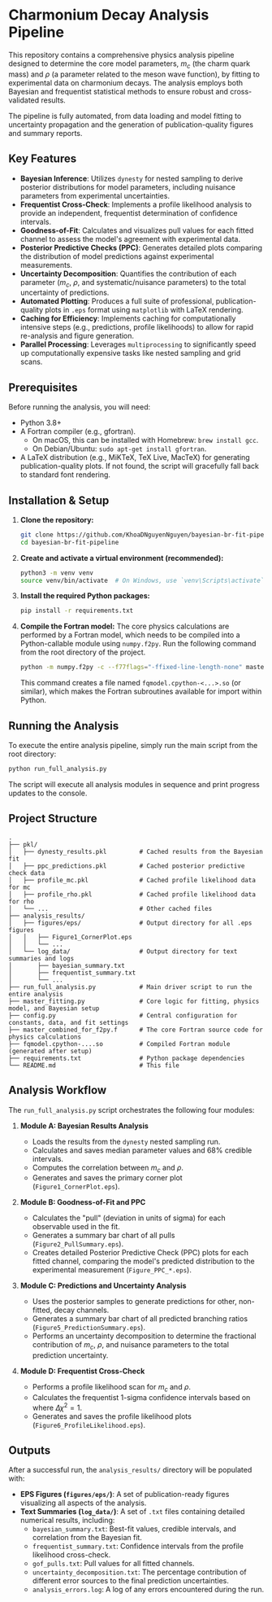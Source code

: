 # Charmonium Decay Analysis Pipeline

This repository contains a comprehensive physics analysis pipeline designed to determine the core model parameters, $m_c$ (the charm quark mass) and $\rho$ (a parameter related to the meson wave function), by fitting to experimental data on charmonium decays. The analysis employs both Bayesian and frequentist statistical methods to ensure robust and cross-validated results.

The pipeline is fully automated, from data loading and model fitting to uncertainty propagation and the generation of publication-quality figures and summary reports.

## Key Features

- **Bayesian Inference**: Utilizes `dynesty` for nested sampling to derive posterior distributions for model parameters, including nuisance parameters from experimental uncertainties.
- **Frequentist Cross-Check**: Implements a profile likelihood analysis to provide an independent, frequentist determination of confidence intervals.
- **Goodness-of-Fit**: Calculates and visualizes pull values for each fitted channel to assess the model's agreement with experimental data.
- **Posterior Predictive Checks (PPC)**: Generates detailed plots comparing the distribution of model predictions against experimental measurements.
- **Uncertainty Decomposition**: Quantifies the contribution of each parameter ($m_c$, $\rho$, and systematic/nuisance parameters) to the total uncertainty of predictions.
- **Automated Plotting**: Produces a full suite of professional, publication-quality plots in `.eps` format using `matplotlib` with LaTeX rendering.
- **Caching for Efficiency**: Implements caching for computationally intensive steps (e.g., predictions, profile likelihoods) to allow for rapid re-analysis and figure generation.
- **Parallel Processing**: Leverages `multiprocessing` to significantly speed up computationally expensive tasks like nested sampling and grid scans.

## Prerequisites

Before running the analysis, you will need:

- Python 3.8+
- A Fortran compiler (e.g., gfortran).
  - On macOS, this can be installed with Homebrew: `brew install gcc`.
  - On Debian/Ubuntu: `sudo apt-get install gfortran`.
- A LaTeX distribution (e.g., MiKTeX, TeX Live, MacTeX) for generating publication-quality plots. If not found, the script will gracefully fall back to standard font rendering.

## Installation & Setup

1.  **Clone the repository:**
    ```bash
    git clone https://github.com/KhoaDNguyenNguyen/bayesian-br-fit-pipeline.git
    cd bayesian-br-fit-pipeline
    ```

2.  **Create and activate a virtual environment (recommended):**
    ```bash
    python3 -m venv venv
    source venv/bin/activate  # On Windows, use `venv\Scripts\activate`
    ```

3.  **Install the required Python packages:**
    ```bash
    pip install -r requirements.txt
    ```

4.  **Compile the Fortran model:**
    The core physics calculations are performed by a Fortran model, which needs to be compiled into a Python-callable module using `numpy.f2py`. Run the following command from the root directory of the project.
    ```bash
    python -m numpy.f2py -c --f77flags="-ffixed-line-length-none" master_combined_for_f2py.f -m fqmodel --f90flags="-mcmodel=large --no-pie"
    ```
    This command creates a file named `fqmodel.cpython-<...>.so` (or similar), which makes the Fortran subroutines available for import within Python.

## Running the Analysis

To execute the entire analysis pipeline, simply run the main script from the root directory:
```bash
python run_full_analysis.py
```
The script will execute all analysis modules in sequence and print progress updates to the console.

## Project Structure
```
.
├── pkl/
│   ├── dynesty_results.pkl         # Cached results from the Bayesian fit
│   ├── ppc_predictions.pkl         # Cached posterior predictive check data
│   ├── profile_mc.pkl              # Cached profile likelihood data for mc
│   ├── profile_rho.pkl             # Cached profile likelihood data for rho
│   └── ...                         # Other cached files
├── analysis_results/
│   ├── figures/eps/                # Output directory for all .eps figures
│   │   ├── Figure1_CornerPlot.eps
│   │   └── ...
│   └── log_data/                   # Output directory for text summaries and logs
│       ├── bayesian_summary.txt
│       ├── frequentist_summary.txt
│       └── ...
├── run_full_analysis.py            # Main driver script to run the entire analysis
├── master_fitting.py               # Core logic for fitting, physics model, and Bayesian setup
├── config.py                       # Central configuration for constants, data, and fit settings
├── master_combined_for_f2py.f      # The core Fortran source code for physics calculations
├── fqmodel.cpython-....so          # Compiled Fortran module (generated after setup)
├── requirements.txt                # Python package dependencies
└── README.md                       # This file
```

## Analysis Workflow

The `run_full_analysis.py` script orchestrates the following four modules:

1.  **Module A: Bayesian Results Analysis**
    - Loads the results from the `dynesty` nested sampling run.
    - Calculates and saves median parameter values and 68% credible intervals.
    - Computes the correlation between $m_c$ and $\rho$.
    - Generates and saves the primary corner plot (`Figure1_CornerPlot.eps`).

2.  **Module B: Goodness-of-Fit and PPC**
    - Calculates the "pull" (deviation in units of sigma) for each observable used in the fit.
    - Generates a summary bar chart of all pulls (`Figure2_PullSummary.eps`).
    - Creates detailed Posterior Predictive Check (PPC) plots for each fitted channel, comparing the model's predicted distribution to the experimental measurement (`Figure_PPC_*.eps`).

3.  **Module C: Predictions and Uncertainty Analysis**
    - Uses the posterior samples to generate predictions for other, non-fitted, decay channels.
    - Generates a summary bar chart of all predicted branching ratios (`Figure5_PredictionSummary.eps`).
    - Performs an uncertainty decomposition to determine the fractional contribution of $m_c$, $\rho$, and nuisance parameters to the total prediction uncertainty.

4.  **Module D: Frequentist Cross-Check**
    - Performs a profile likelihood scan for $m_c$ and $\rho$.
    - Calculates the frequentist 1-sigma confidence intervals based on where $\Delta\chi^2 = 1$.
    - Generates and saves the profile likelihood plots (`Figure6_ProfileLikelihood.eps`).

## Outputs

After a successful run, the `analysis_results/` directory will be populated with:

-   **EPS Figures (`figures/eps/`)**: A set of publication-ready figures visualizing all aspects of the analysis.
-   **Text Summaries (`log_data/`)**: A set of `.txt` files containing detailed numerical results, including:
    -   `bayesian_summary.txt`: Best-fit values, credible intervals, and correlation from the Bayesian fit.
    -   `frequentist_summary.txt`: Confidence intervals from the profile likelihood cross-check.
    -   `gof_pulls.txt`: Pull values for all fitted channels.
    -   `uncertainty_decomposition.txt`: The percentage contribution of different error sources to the final prediction uncertainties.
    -   `analysis_errors.log`: A log of any errors encountered during the run.
